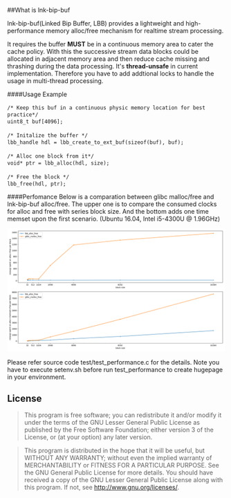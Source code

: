 ##What is lnk-bip-buf

lnk-bip-buf(Linked Bip Buffer, LBB) provides a lightweight and high-performance memory alloc/free mechanism for realtime stream processing. 

It requires the buffer **MUST** be in a continuous memory area to cater the cache policy. With this the successive stream data blocks could be allocated in adjacent memory area and then reduce cache missing and thrashing during the data processing. It's **thread-unsafe** in current implementation. Therefore you have to add addtional locks to handle the usage in multi-thread processing.

####Usage Example

	/* Keep this buf in a continuous physic memory location for best practice*/ 
	uint8_t buf[4096];

	/* Initalize the buffer */
	lbb_handle hdl = lbb_create_to_ext_buf(sizeof(buf), buf);

	/* Alloc one block from it*/
	void* ptr = lbb_alloc(hdl, size);

	/* Free the block */
	lbb_free(hdl, ptr);

####Perfomance 
Below is a comparation between glibc malloc/free and lnk-bip-buf alloc/free. The upper one is to compare the consumed clocks for alloc and free with series block size. And the bottom adds one time memset upon the first scenario. (Ubuntu 16.04, Intel i5-4300U @ 1.96GHz)

![](./doc/performance.png)

Please refer source code test/test_performance.c for the details. Note you have to execute setenv.sh before run test_performance to create hugepage in your environment.
 

## License
>This program is free software; you can redistribute it and/or modify it under
the terms of the GNU Lesser General Public License as published by the Free
Software Foundation; either version 3 of the License, or (at your option) any
later version.    

>This program is distributed in the hope that it will be useful, but WITHOUT ANY
WARRANTY; without even the implied warranty of MERCHANTABILITY or FITNESS
FOR A PARTICULAR PURPOSE. See the GNU General Public License for more details.
You should have received a copy of the GNU Lesser General Public License along
with this program. If not, see <http://www.gnu.org/licenses/>.
